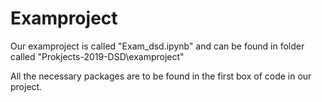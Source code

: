 # Examproject

Our examproject is called "Exam_dsd.ipynb" and can be found in folder called "Prokjects-2019-DSD\examproject"

All the necessary packages are to be found in the first box of code in our project.